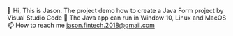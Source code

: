 👋 Hi, This is Jason. The project demo how to create a Java Form project by Visual Studio Code
👀 The Java app can run in Window 10, Linux and MacOS
📫 How to reach me jason.fintech.2018@gmail.com

